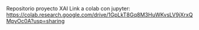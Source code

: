 Repositorio proyecto XAI 
Link a colab con jupyter: 
https://colab.research.google.com/drive/1GpLkT8Gq8M3HuWKvsLV9jXrxQMpyOc0A?usp=sharing
